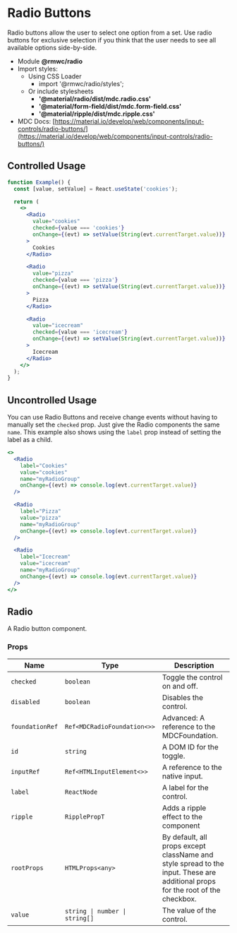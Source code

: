 # Radio Buttons

Radio buttons allow the user to select one option from a set. Use radio buttons for exclusive selection if you think that the user needs to see all available options side-by-side.

- Module **@rmwc/radio**
- Import styles:
  - Using CSS Loader
    - import '@rmwc/radio/styles';
  - Or include stylesheets
    - **'@material/radio/dist/mdc.radio.css'**
    - **'@material/form-field/dist/mdc.form-field.css'**
    - **'@material/ripple/dist/mdc.ripple.css'**
- MDC Docs: [https://material.io/develop/web/components/input-controls/radio-buttons/](https://material.io/develop/web/components/input-controls/radio-buttons/)

## Controlled Usage

```jsx
function Example() {
  const [value, setValue] = React.useState('cookies');

  return (
    <>
      <Radio
        value="cookies"
        checked={value === 'cookies'}
        onChange={(evt) => setValue(String(evt.currentTarget.value))}
      >
        Cookies
      </Radio>

      <Radio
        value="pizza"
        checked={value === 'pizza'}
        onChange={(evt) => setValue(String(evt.currentTarget.value))}
      >
        Pizza
      </Radio>

      <Radio
        value="icecream"
        checked={value === 'icecream'}
        onChange={(evt) => setValue(String(evt.currentTarget.value))}
      >
        Icecream
      </Radio>
    </>
  );
}
```

## Uncontrolled Usage

You can use Radio Buttons and receive change events without having to manually set the `checked` prop. Just give the Radio components the same `name`. This example also shows using the `label` prop instead of setting the label as a child.

```jsx
<>
  <Radio
    label="Cookies"
    value="cookies"
    name="myRadioGroup"
    onChange={(evt) => console.log(evt.currentTarget.value)}
  />

  <Radio
    label="Pizza"
    value="pizza"
    name="myRadioGroup"
    onChange={(evt) => console.log(evt.currentTarget.value)}
  />

  <Radio
    label="Icecream"
    value="icecream"
    name="myRadioGroup"
    onChange={(evt) => console.log(evt.currentTarget.value)}
  />
</>
```

## Radio

A Radio button component.

### Props

| Name            | Type                           | Description                                                                                                                    |
| --------------- | ------------------------------ | ------------------------------------------------------------------------------------------------------------------------------ |
| `checked`       | `boolean`                      | Toggle the control on and off.                                                                                                 |
| `disabled`      | `boolean`                      | Disables the control.                                                                                                          |
| `foundationRef` | `Ref<MDCRadioFoundation<>>`    | Advanced: A reference to the MDCFoundation.                                                                                    |
| `id`            | `string`                       | A DOM ID for the toggle.                                                                                                       |
| `inputRef`      | `Ref<HTMLInputElement<>>`      | A reference to the native input.                                                                                               |
| `label`         | `ReactNode`                    | A label for the control.                                                                                                       |
| `ripple`        | `RipplePropT`                  | Adds a ripple effect to the component                                                                                          |
| `rootProps`     | `HTMLProps<any>`               | By default, all props except className and style spread to the input. These are additional props for the root of the checkbox. |
| `value`         | `string \| number \| string[]` | The value of the control.                                                                                                      |

